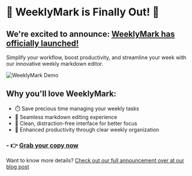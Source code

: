 # 🎉 WeeklyMark is Finally Out! 🎉
## We're excited to announce: [WeeklyMark has officially launched!](https://store.funkaey.com)
Simplify your workflow, boost productivity, and streamline your week with our innovative weekly markdown editor.

![WeeklyMark Demo](https://public-files.gumroad.com/v65zlxxdshfvxm0zkpy2aozv3pc7)



## Why you'll love WeeklyMark:

- ⏱️ Save precious time managing your weekly tasks
- 📝 Seamless markdown editing experience
- 🌈 Clean, distraction-free interface for better focus
- 🚀 Enhanced productivity through clear weekly organization
### - 👉 [Grab your copy now](https://store.funkaey.com)

Want to know more details? 
[Check out our full announcement over at our blog post](https://www.funkaey.com/blog/WeeklyMark-finally-out)
